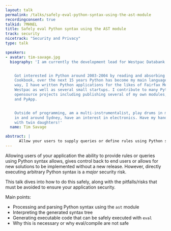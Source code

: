 ```yaml
---
layout: talk
permalink: /talks/safely-eval-python-syntax-using-the-ast-module
recordingconsent: true
talkid: 7MHNEL
title: Safely eval Python syntax using the AST module
track: security
nicetrack: "Security and Privacy"
type: talk

speakers:
- avatar: tim-savage.jpg
  biography: 'I am currently the development lead for Westpac Databank.


    Got interested in Python around 2003-2004 by reading and absorbing the Python
    Cookbook, over the next 15 years Python has become my main language. Along the
    way, I have written Python applications for the likes of Fairfax Media, Woolworths,
    Westpac as well as several small startups. I contribute to many Python (and non-python)
    opensource projects including publishing several of my own modules, notably, Odin
    and PyApp.


    Outside of programming, am a multi-instrumentalist, play drums in multiple bands
    in and around Sydney, have an interest in electronics. Have my hands kept full
    with twin daughters!'
  name: Tim Savage

abstract: | 
      Allow your users to supply queries or define rules using Python syntax and safely eval them. Processing an AST into safely executable code.
---
```


Allowing users of your application the ability to provide rules or queries using Python syntax allows, gives control back to end users or allows for new solutions to be implemented without a new release. However, directly executing arbitrary Python syntax is a *major* security risk.

This talk dives into how to do this safely, along with the pitfalls/risks that must be avoided to ensure your application security.

Main points:
* Processing and parsing Python syntax using the `ast` module
* Interpreting the generated syntax tree
* Generating executable code that can be safely executed with `eval`
* Why this is necessary or why eval/compile are not safe
